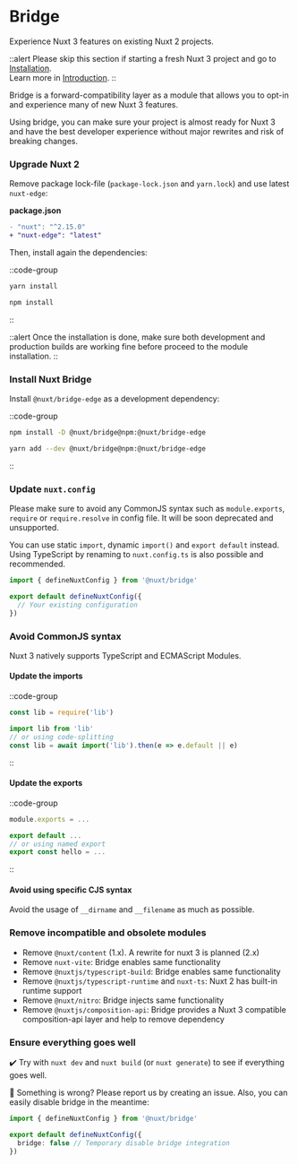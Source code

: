 # Bridge

Experience Nuxt 3 features on existing Nuxt 2 projects.

::alert
Please skip this section if starting a fresh Nuxt 3 project and go to [Installation](/getting-started/installation).<br>
Learn more in [Introduction](/getting-started/introduction).
::

Bridge is a forward-compatibility layer as a module that allows you to opt-in and experience many of new Nuxt 3 features.

Using bridge, you can make sure your project is almost ready for Nuxt 3 and have the best developer experience without major rewrites and risk of breaking changes.


### Upgrade Nuxt 2

Remove package lock-file (`package-lock.json` and `yarn.lock`) and use latest `nuxt-edge`:

**package.json**

```diff
- "nuxt": "^2.15.0"
+ "nuxt-edge": "latest"
```

Then, install again the dependencies:

::code-group
```bash [Yarn]
yarn install
```
```bash [NPM]
npm install
```
::

::alert
Once the installation is done, make sure both development and production builds are working fine before proceed to the module installation.
::

### Install Nuxt Bridge

Install `@nuxt/bridge-edge` as a development dependency:

::code-group
```bash [NPM]
npm install -D @nuxt/bridge@npm:@nuxt/bridge-edge
```
```bash [Yarn]
yarn add --dev @nuxt/bridge@npm:@nuxt/bridge-edge
```
::

### Update `nuxt.config`

Please make sure to avoid any CommonJS syntax such as `module.exports`, `require` or `require.resolve` in config file. It will be soon deprecated and unsupported.

You can use static `import`, dynamic `import()` and `export default` instead. Using TypeScript by renaming to `nuxt.config.ts` is also possible and recommended.

```ts [nuxt.config.js]
import { defineNuxtConfig } from '@nuxt/bridge'

export default defineNuxtConfig({
  // Your existing configuration
})
```

### Avoid CommonJS syntax

Nuxt 3 natively supports TypeScript and ECMAScript Modules.

#### Update the imports

::code-group
```js [Before]
const lib = require('lib')
```
```js [After]
import lib from 'lib'
// or using code-splitting
const lib = await import('lib').then(e => e.default || e)
```
::

#### Update the exports

::code-group
```js [Before]
module.exports = ...
```
```js [After]
export default ...
// or using named export
export const hello = ...
```
::

#### Avoid using specific CJS syntax

Avoid the usage of `__dirname` and `__filename` as much as possible.

### Remove incompatible and obsolete modules

- Remove `@nuxt/content` (1.x). A rewrite for nuxt 3 is planned (2.x)
- Remove `nuxt-vite`: Bridge enables same functionality
- Remove `@nuxtjs/typescript-build`: Bridge enables same functionality
- Remove `@nuxtjs/typescript-runtime` and `nuxt-ts`: Nuxt 2 has built-in runtime support
- Remove `@nuxt/nitro`: Bridge injects same functionality
- Remove `@nuxtjs/composition-api`: Bridge provides a Nuxt 3 compatible composition-api layer and help to remove dependency

### Ensure everything goes well

✔️ Try with `nuxt dev` and `nuxt build` (or `nuxt generate`) to see if everything goes well.

🐛 Something is wrong? Please report us by creating an issue. Also, you can easily disable bridge in the meantime:

```ts [nuxt.config.js]
import { defineNuxtConfig } from '@nuxt/bridge'

export default defineNuxtConfig({
  bridge: false // Temporary disable bridge integration
})
```

